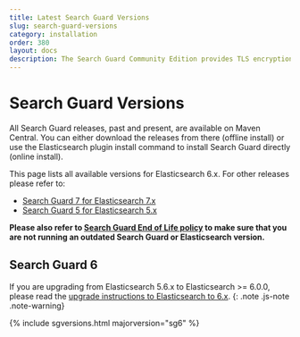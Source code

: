 ```yaml
---
title: Latest Search Guard Versions
slug: search-guard-versions
category: installation
order: 380
layout: docs
description: The Search Guard Community Edition provides TLS encryption and index-level permissions on REST and transport for free.
---
```

<!---
Copryight 2017 floragunn GmbH
-->

# Search Guard Versions

All Search Guard releases, past and present, are available on Maven Central. You can either download the releases from there (offline install) or use the Elasticsearch plugin install command to install Search Guard directly (online install). 

This page lists all available versions for Elasticsearch 6.x. For other releases please refer to:

* [Search Guard 7 for Elasticsearch 7.x](/latest/search-guard-versions)
* [Search Guard 5 for Elasticsearch 5.x](/v5/search-guard-versions)

**Please also refer to [Search Guard End of Life policy](eol-policy) to make sure that you are not running an outdated Search Guard or Elasticsearch version.**

## Search Guard 6

If you are upgrading from Elasticsearch 5.6.x to Elasticsearch >= 6.0.0, please read the [upgrade instructions to Elasticsearch to 6.x](upgrading-5-6). 
{: .note .js-note .note-warning}

{% include sgversions.html majorversion="sg6" %}

